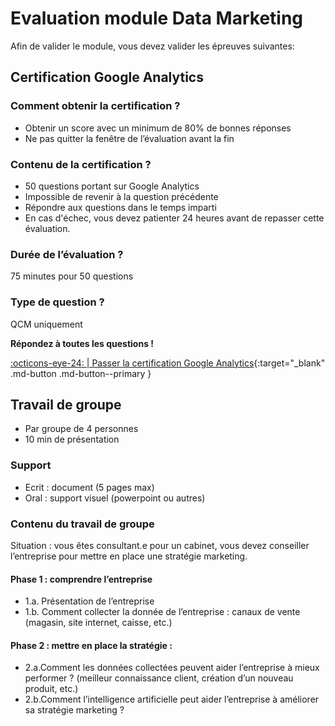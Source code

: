 # Evaluation module Data Marketing

Afin de valider le module, vous devez valider les épreuves suivantes:

## Certification Google Analytics

### Comment obtenir la certification ?

- Obtenir un score avec un minimum de 80% de bonnes réponses
- Ne pas quitter la fenêtre de l’évaluation avant la fin

### Contenu de la certification ?

- 50 questions portant sur Google Analytics
- Impossible de revenir à la question précédente
- Répondre aux questions dans le temps imparti
- En cas d'échec, vous devez patienter 24 heures avant de repasser cette évaluation.

### Durée de l’évaluation ?

75 minutes pour 50 questions

### Type de question ?

QCM uniquement

**Répondez à toutes les questions !**

[:octicons-eye-24: | Passer la certification Google Analytics](https://skillshop.exceedlms.com//student/path/525076-certification-google-analytics){:target="_blank" .md-button .md-button--primary }

## Travail de groupe

- Par groupe de 4 personnes
- 10 min de présentation

### Support

- Ecrit : document (5 pages max)
- Oral : support visuel (powerpoint ou autres)

### Contenu du travail de groupe

Situation : vous êtes consultant.e pour un cabinet, vous devez conseiller l’entreprise pour mettre en place une stratégie marketing.

#### Phase 1 : comprendre l’entreprise

- 1.a. Présentation de l’entreprise
- 1.b. Comment collecter la donnée de l’entreprise : canaux de vente (magasin, site internet, caisse, etc.)

#### Phase 2 : mettre en place la stratégie :

- 2.a.Comment les données collectées peuvent aider l’entreprise à mieux performer ? (meilleur connaissance client, création d’un nouveau produit, etc.)
- 2.b.Comment l’intelligence artificielle peut aider l’entreprise à améliorer sa stratégie marketing ?
